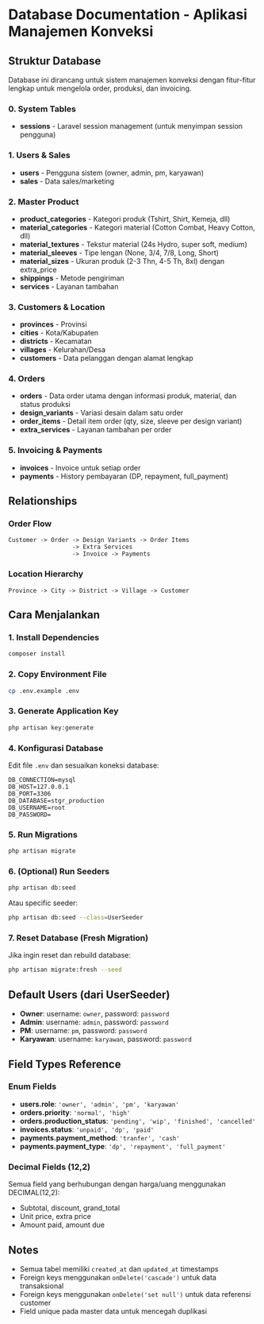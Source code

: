 # Database Documentation - Aplikasi Manajemen Konveksi

## Struktur Database

Database ini dirancang untuk sistem manajemen konveksi dengan fitur-fitur lengkap untuk mengelola order, produksi, dan invoicing.

### 0. System Tables

-   **sessions** - Laravel session management (untuk menyimpan session pengguna)

### 1. Users & Sales

-   **users** - Pengguna sistem (owner, admin, pm, karyawan)
-   **sales** - Data sales/marketing

### 2. Master Product

-   **product_categories** - Kategori produk (Tshirt, Shirt, Kemeja, dll)
-   **material_categories** - Kategori material (Cotton Combat, Heavy Cotton, dll)
-   **material_textures** - Tekstur material (24s Hydro, super soft, medium)
-   **material_sleeves** - Tipe lengan (None, 3/4, 7/8, Long, Short)
-   **material_sizes** - Ukuran produk (2-3 Thn, 4-5 Th, 8xl) dengan extra_price
-   **shippings** - Metode pengiriman
-   **services** - Layanan tambahan

### 3. Customers & Location

-   **provinces** - Provinsi
-   **cities** - Kota/Kabupaten
-   **districts** - Kecamatan
-   **villages** - Kelurahan/Desa
-   **customers** - Data pelanggan dengan alamat lengkap

### 4. Orders

-   **orders** - Data order utama dengan informasi produk, material, dan status produksi
-   **design_variants** - Variasi desain dalam satu order
-   **order_items** - Detail item order (qty, size, sleeve per design variant)
-   **extra_services** - Layanan tambahan per order

### 5. Invoicing & Payments

-   **invoices** - Invoice untuk setiap order
-   **payments** - History pembayaran (DP, repayment, full_payment)

## Relationships

### Order Flow

```
Customer -> Order -> Design Variants -> Order Items
                  -> Extra Services
                  -> Invoice -> Payments
```

### Location Hierarchy

```
Province -> City -> District -> Village -> Customer
```

## Cara Menjalankan

### 1. Install Dependencies

```bash
composer install
```

### 2. Copy Environment File

```bash
cp .env.example .env
```

### 3. Generate Application Key

```bash
php artisan key:generate
```

### 4. Konfigurasi Database

Edit file `.env` dan sesuaikan koneksi database:

```
DB_CONNECTION=mysql
DB_HOST=127.0.0.1
DB_PORT=3306
DB_DATABASE=stgr_production
DB_USERNAME=root
DB_PASSWORD=
```

### 5. Run Migrations

```bash
php artisan migrate
```

### 6. (Optional) Run Seeders

```bash
php artisan db:seed
```

Atau specific seeder:

```bash
php artisan db:seed --class=UserSeeder
```

### 7. Reset Database (Fresh Migration)

Jika ingin reset dan rebuild database:

```bash
php artisan migrate:fresh --seed
```

## Default Users (dari UserSeeder)

-   **Owner**: username: `owner`, password: `password`
-   **Admin**: username: `admin`, password: `password`
-   **PM**: username: `pm`, password: `password`
-   **Karyawan**: username: `karyawan`, password: `password`

## Field Types Reference

### Enum Fields

-   **users.role**: `'owner', 'admin', 'pm', 'karyawan'`
-   **orders.priority**: `'normal', 'high'`
-   **orders.production_status**: `'pending', 'wip', 'finished', 'cancelled'`
-   **invoices.status**: `'unpaid', 'dp', 'paid'`
-   **payments.payment_method**: `'tranfer', 'cash'`
-   **payments.payment_type**: `'dp', 'repayment', 'full_payment'`

### Decimal Fields (12,2)

Semua field yang berhubungan dengan harga/uang menggunakan DECIMAL(12,2):

-   Subtotal, discount, grand_total
-   Unit price, extra price
-   Amount paid, amount due

## Notes

-   Semua tabel memiliki `created_at` dan `updated_at` timestamps
-   Foreign keys menggunakan `onDelete('cascade')` untuk data transaksional
-   Foreign keys menggunakan `onDelete('set null')` untuk data referensi customer
-   Field unique pada master data untuk mencegah duplikasi
